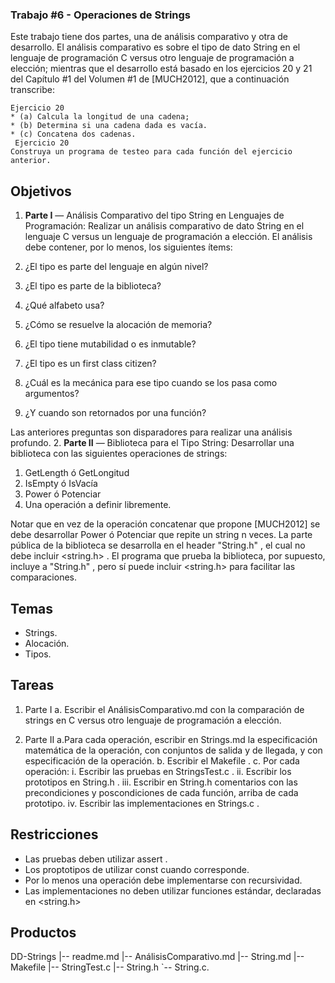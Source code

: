 ### Trabajo #6 - Operaciones de Strings

Este trabajo tiene dos partes, una de análisis comparativo y otra de desarrollo.
El análisis comparativo es sobre el tipo de dato String en el lenguaje de programación C versus otro lenguaje de programación a elección; mientras que el desarrollo está basado en los ejercicios 20 y 21 del Capítulo #1 del Volumen #1 de [MUCH2012], que a continuación transcribe:

``` Investigue y construya, en LENGUAJE C, la función que realiza cada operación solicitada:
Ejercicio 20
* (a) Calcula la longitud de una cadena;
* (b) Determina si una cadena dada es vacía.
* (c) Concatena dos cadenas.
 Ejercicio 20
Construya un programa de testeo para cada función del ejercicio anterior.
```
## Objetivos

1. **Parte I** — Análisis Comparativo del tipo String en Lenguajes de Programación:
Realizar un análisis comparativo de dato String en el lenguaje C versus un
lenguaje de programación a elección. El análisis debe contener, por lo menos,
los siguientes ítems:

1. ¿El tipo es parte del lenguaje en algún nivel?
2. ¿El tipo es parte de la biblioteca?
3. ¿Qué alfabeto usa?
4. ¿Cómo se resuelve la alocación de memoria?
5. ¿El tipo tiene mutabilidad o es inmutable?
6. ¿El tipo es un first class citizen?
7. ¿Cuál es la mecánica para ese tipo cuando se los pasa como argumentos?
8. ¿Y cuando son retornados por una función?

Las anteriores preguntas son disparadores para realizar una análisis profundo.
2. **Parte II** — Biblioteca para el Tipo String: Desarrollar una biblioteca con las siguientes operaciones de strings:
1. GetLength ó GetLongitud
2. IsEmpty ó IsVacía
3. Power ó Potenciar
4. Una operación a definir libremente.

Notar que en vez de la operación concatenar que propone [MUCH2012] se debe desarrollar Power ó Potenciar que repite un string n veces.
La parte pública de la biblioteca se desarrolla en el header "String.h" , el cual no debe incluir <string.h> . El programa que prueba la biblioteca, por supuesto, incluye a "String.h" , pero sí puede incluir <string.h> para facilitar las comparaciones.

## Temas
* Strings.
* Alocación.
* Tipos.

## Tareas
1. Parte I
a. Escribir el AnálisisComparativo.md con la comparación de strings en C versus otro lenguaje de programación a elección.

2. Parte II
a.Para cada operación, escribir en Strings.md la especificación matemática de la operación, con conjuntos de salida y de llegada, y con especificación de la operación.
b. Escribir el Makefile .
c. Por cada operación:
i. Escribir las pruebas en StringsTest.c .
ii. Escribir los prototipos en String.h .
iii. Escribir en String.h comentarios con las precondiciones y poscondiciones de cada función, arriba de cada prototipo.
iv. Escribir las implementaciones en Strings.c .

## Restricciones

* Las pruebas deben utilizar assert .
* Los proptotipos de utilizar const cuando corresponde.
* Por lo menos una operación debe implementarse con recursividad.
* Las implementaciones no deben utilizar funciones estándar, declaradas en <string.h>

## Productos
DD-Strings
|-- readme.md
|-- AnálisisComparativo.md
|-- String.md
|-- Makefile
|-- StringTest.c
|-- String.h
`-- String.c.
